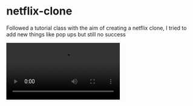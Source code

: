 # netflix-clone
Followed a tutorial class with the aim of creating a netflix clone, I tried to add new things like pop ups but still no success

![preview](https://github.com/matheusbloize/netflix-clone/blob/main/preview.mp4)
